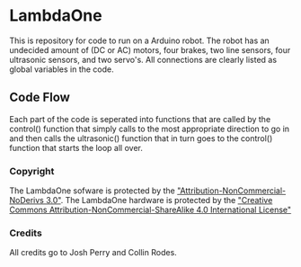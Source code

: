 # LambdaOne
This is repository for code to run on a Arduino robot. The robot has an undecided amount of (DC or AC) motors, four brakes, two line sensors, four ultrasonic sensors, and two servo's. All connections are clearly listed as global variables in the code.

## Code Flow
Each part of the code is seperated into functions that are called by the control() function that simply calls to the most
appropriate direction to go in and then calls the ultrasonic() function that in turn goes to the control() function that 
starts the loop all over.

### Copyright
The LambdaOne sofware is protected by the ["Attribution-NonCommercial-NoDerivs 3.0"](http://tinyurl.com/LambdaOneCode). The LambdaOne hardware is protected by the ["Creative Commons Attribution-NonCommercial-ShareAlike 4.0 International License"](http://tinyurl.com/nrek8ac)

### Credits
All credits go to Josh Perry and Collin Rodes.


